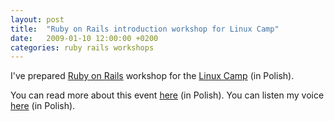 ```yaml
---
layout: post
title:  "Ruby on Rails introduction workshop for Linux Camp"
date:   2009-01-10 12:00:00 +0200
categories: ruby rails workshops
---
```

I've prepared [Ruby on Rails](https://rubyonrails.org/) workshop
for the [Linux Camp](http://zimowisko.linux.gda.pl/) (in Polish).

You can read more about this event [here](http://linux.gda.pl/spotkania/sp_29.html) (in Polish).
You can listen my voice [here](http://linux.gda.pl/spotkania/sp_29/piotr_macuk.ogg) (in Polish).
